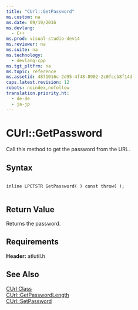 ```yaml
---
title: "CUrl::GetPassword"
ms.custom: na
ms.date: 09/19/2016
ms.devlang: 
  - C++
ms.prod: visual-studio-dev14
ms.reviewer: na
ms.suite: na
ms.technology: 
  - devlang-cpp
ms.tgt_pltfrm: na
ms.topic: reference
ms.assetid: 4871016c-2d95-4f48-8902-2c0fccb8f14d
caps.latest.revision: 12
robots: noindex,nofollow
translation.priority.ht: 
  - de-de
  - ja-jp
---
```

# CUrl::GetPassword
Call this method to get the password from the URL.  
  
## Syntax  
  
```  
  
inline LPCTSTR GetPassword( ) const throw( );  
  
```  
  
## Return Value  
 Returns the password.  
  
## Requirements  
 **Header:** atlutil.h  
  
## See Also  
 [CUrl Class](../vs140/CUrl-Class.md)   
 [CUrl::GetPasswordLength](../vs140/CUrl--GetPasswordLength.md)   
 [CUrl::SetPassword](../vs140/CUrl--SetPassword.md)